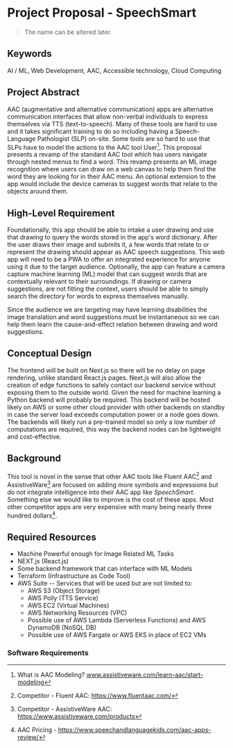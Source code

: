 # Project Proposal - SpeechSmart

> The name can be altered later.

## Keywords

AI / ML, Web Development, AAC,  Accessible technology, Cloud Computing

## Project Abstract
AAC (augmentative and alternative communication) apps are alternative communication interfaces that allow non-verbal individuals to express themselves via TTS (text-to-speech).  Many of these tools are hard to use and it takes significant training to do so including having a Speech-Language Pathologist (SLP) on-site. Some tools are so hard to use that SLPs have to model the actions to the AAC tool User[^1]. This proposal presents a revamp of the standard AAC tool which has users navigate through nested menus to find a word. This revamp presents an ML image recognition where users can draw on a web canvas to help them find the word they are looking for in their AAC menu. An optional extension to the app would include the device cameras to suggest words that relate to the objects around them.    

## High-Level Requirement

Foundationally, this app should be able to intake a user drawing and use that drawing to query the words stored in the app's word dictionary. After the user draws their image and submits it, a few words that relate to or represent the drawing should appear as AAC speech suggestions. This web app will need to be a PWA to offer an integrated experience for anyone using it due to the target audience. Optionally, the app can feature a camera capture machine learning (ML) model that can suggest words that are contextually relevant to their surroundings. If drawing or camera suggestions, are not fitting the context, users should be able to simply search the directory for words to express themselves manually.

Since the audience we are targeting may have learning disabilities the image translation and word suggestions must be instantaneous so we can help them learn the cause-and-effect relation between drawing and word suggestions.

## Conceptual Design

The frontend will be built on Next.js so there will be no delay on page rendering, unlike standard React.js pages. Next.js will also allow the creation of edge functions to safely contact our backend service without exposing them to the outside world. Given the need for machine learning a Python backend will probably be required. This backend will be hosted likely on AWS or some other cloud provider with other backends on standby in case the server load exceeds computation power or a node goes down. The backends will likely run a pre-trained model so only a low number of computations are required, this way the backend nodes can be lightweight and cost-effective. 


## Background

This tool is novel in the sense that other AAC tools like Fluent AAC[^2] and AssistiveWare[^3] are focused on adding more symbols and expressions but do not integrate intelligence into their AAC app like *SpeechSmart*. Something else we would like to improve is the cost of these apps. Most other competitor apps are very expensive with many being nearly three hundred dollars[^4]. 

## Required Resources

+ Machine Powerful enough for Image Related ML Tasks
+ NEXT.js (React.js)
+ Some backend framework that can interface with ML Models
+ Terraform (Infrastructure as Code Tool)
+ AWS Suite -- Services that will be used but are not limited to:
	+ AWS S3 (Object Storage)
	+ AWS Polly (TTS Service)
	+ AWS EC2 (Virtual Machines)
	+ AWS Networking Resources (VPC)
	+ Possible use of AWS Lambda (Serverless Functions) and AWS DynamoDB (NoSQL DB)
	+ Possible use of AWS Fargate or AWS EKS in place of EC2 VMs

 
### Software Requirements

[^1]: What is AAC Modeling? www.assistiveware.com/learn-aac/start-modeling
[^2]: Competitor - Fluent AAC: https://www.fluentaac.com/
[^3]: Competitor - AssistiveWare AAC: https://www.assistiveware.com/products
[^4]: AAC Pricing - https://www.speechandlanguagekids.com/aac-apps-review/

